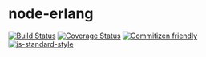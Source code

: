 # node-erlang

[![Build Status](https://travis-ci.org/mweibel/node-erlang.svg)](https://travis-ci.org/mweibel/node-erlang)
[![Coverage Status](https://coveralls.io/repos/mweibel/node-erlang/badge.svg?branch=master)](https://coveralls.io/r/mweibel/node-erlang?branch=master)
[![Commitizen friendly](https://img.shields.io/badge/commitizen-friendly-brightgreen.svg)](http://commitizen.github.io/cz-cli/)
[![js-standard-style](https://img.shields.io/badge/code%20style-standard-brightgreen.svg)](http://standardjs.com/)
